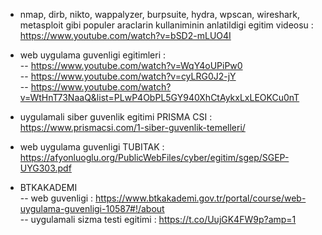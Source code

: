 - nmap, dirb, nikto, wappalyzer, burpsuite, hydra, wpscan, wireshark, metasploit gibi populer araclarin kullaniminin anlatildigi egitim videosu : https://www.youtube.com/watch?v=bSD2-mLUO4I
- web uygulama guvenligi egitimleri :             
--   https://www.youtube.com/watch?v=WqY4oUPiPw0              
--   https://www.youtube.com/watch?v=cyLRG0J2-jY                
--   https://www.youtube.com/watch?v=WtHnT73NaaQ&list=PLwP4ObPL5GY940XhCtAykxLxLEOKCu0nT          
                                 
                    
- uygulamali siber guvenlik egitimi PRISMA CSI : https://www.prismacsi.com/1-siber-guvenlik-temelleri/
- web uygulama guvenligi TUBITAK : https://afyonluoglu.org/PublicWebFiles/cyber/egitim/sgep/SGEP-UYG303.pdf
- BTKAKADEMI                     
-- web guvenligi : https://www.btkakademi.gov.tr/portal/course/web-uygulama-guvenligi-10587#!/about                 
-- uygulamali sizma testi egitimi : https://t.co/UujGK4FW9p?amp=1                     
     
